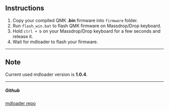 ## Instructions
1. Copy your compiled QMK **.bin** firmware into `firmware` folder.
2. Run `flash_win.bat` to flash QMK firmware on Massdrop/Drop keyboard.
3. Hold `ctrl + b` on your Massdrop/Drop keyboard for a few seconds and release it.
4. Wait for mdloader to flash your firmware.

***

## Note
Current used mdloader version is **1.0.4**.

***

##### Github
[mdloader repo](https://github.com/Massdrop/mdloader)
